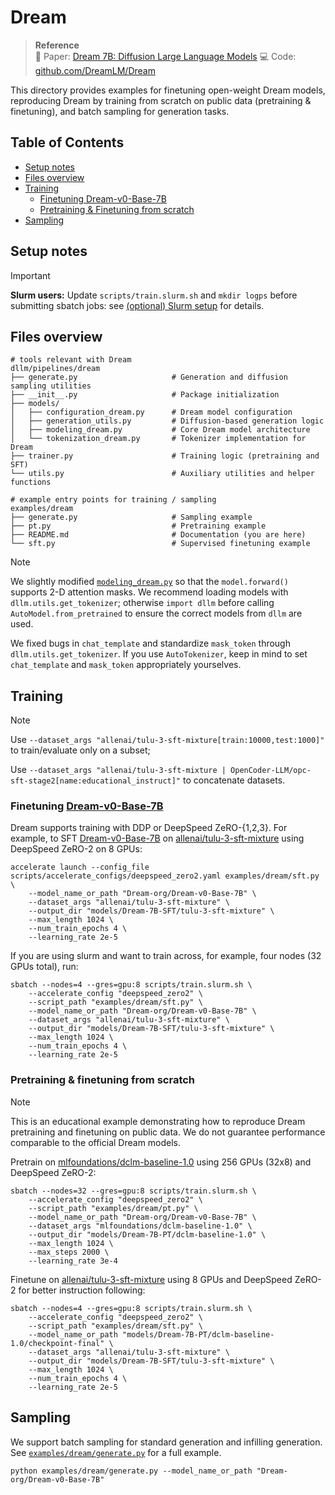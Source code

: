 # Dream

> **Reference**  
> 📄 Paper: [Dream 7B: Diffusion Large Language Models](https://arxiv.org/abs/2508.15487)
> 💻 Code: [github.com/DreamLM/Dream](https://github.com/DreamLM/Dream)

This directory provides examples for finetuning open-weight Dream models, reproducing Dream by training from scratch on public data (pretraining & finetuning), and batch sampling for generation tasks.

## Table of Contents
- [Setup notes](#setup-notes)
- [Files overview](#files-overview)
- [Training](#training)
    - [Finetuning Dream-v0-Base-7B](#finetuning-dream-v0-base-7b)
    - [Pretraining & Finetuning from scratch](#pretraining--finetuning-from-scratch)
- [Sampling](#sampling)

## Setup notes
> [!IMPORTANT]  
> **Slurm users:** Update `scripts/train.slurm.sh` and `mkdir logps` before submitting sbatch jobs: see [(optional) Slurm setup](/README.md/#optional-slurm-setup) for details.
>


##  Files overview
```
# tools relevant with Dream
dllm/pipelines/dream
├── generate.py                     # Generation and diffusion sampling utilities
├── __init__.py                     # Package initialization
├── models/
│   ├── configuration_dream.py      # Dream model configuration
│   ├── generation_utils.py         # Diffusion-based generation logic
│   ├── modeling_dream.py           # Core Dream model architecture
│   └── tokenization_dream.py       # Tokenizer implementation for Dream
├── trainer.py                      # Training logic (pretraining and SFT)
└── utils.py                        # Auxiliary utilities and helper functions

# example entry points for training / sampling
examples/dream
├── generate.py                     # Sampling example
├── pt.py                           # Pretraining example
├── README.md                       # Documentation (you are here)
└── sft.py                          # Supervised finetuning example

```
> [!NOTE]
>  We slightly modified [`modeling_dream.py`](/dllm/pipelines/dream/models/modeling_dream.py) so that the `model.forward()` supports 2-D attention masks. We recommend loading models with `dllm.utils.get_tokenizer`; otherwise `import dllm` before calling `AutoModel.from_pretrained` to ensure the correct models from `dllm` are used. 
> 
> We fixed bugs in `chat_template` and standardize `mask_token` through `dllm.utils.get_tokenizer`. If you use `AutoTokenizer`, keep in mind to set `chat_template` and `mask_token` appropriately yourselves.

## Training

> [!NOTE]
> Use `--dataset_args "allenai/tulu-3-sft-mixture[train:10000,test:1000]"` to train/evaluate only on a subset; 
>
> Use `--dataset_args "allenai/tulu-3-sft-mixture | OpenCoder-LLM/opc-sft-stage2[name:educational_instruct]"` to concatenate datasets.

### Finetuning [Dream-v0-Base-7B](https://huggingface.co/Dream-org/Dream-v0-Base-7B)
Dream supports training with DDP or DeepSpeed ZeRO-{1,2,3}. For example, to SFT [Dream-v0-Base-7B](https://huggingface.co/Dream-org/Dream-v0-Base-7B) on [allenai/tulu-3-sft-mixture](https://huggingface.co/datasets/allenai/tulu-3-sft-mixture) using DeepSpeed ZeRO-2 on 8 GPUs:
```shell
accelerate launch --config_file scripts/accelerate_configs/deepspeed_zero2.yaml examples/dream/sft.py \
    --model_name_or_path "Dream-org/Dream-v0-Base-7B" \
    --dataset_args "allenai/tulu-3-sft-mixture" \
    --output_dir "models/Dream-7B-SFT/tulu-3-sft-mixture" \
    --max_length 1024 \
    --num_train_epochs 4 \
    --learning_rate 2e-5
```
If you are using slurm and want to train across, for example, four nodes (32 GPUs total), run:
```shell
sbatch --nodes=4 --gres=gpu:8 scripts/train.slurm.sh \
    --accelerate_config "deepspeed_zero2" \
    --script_path "examples/dream/sft.py" \
    --model_name_or_path "Dream-org/Dream-v0-Base-7B" \
    --dataset_args "allenai/tulu-3-sft-mixture" \
    --output_dir "models/Dream-7B-SFT/tulu-3-sft-mixture" \
    --max_length 1024 \
    --num_train_epochs 4 \
    --learning_rate 2e-5
```

### Pretraining & finetuning from scratch
> [!NOTE]
> This is an educational example demonstrating how to reproduce Dream pretraining and finetuning on public data. We do not guarantee performance comparable to the official Dream models.

Pretrain on [mlfoundations/dclm-baseline-1.0](https://huggingface.co/datasets/mlfoundations/dclm-baseline-1.0) using 256 GPUs (32x8) and DeepSpeed ZeRO-2:
```shell
sbatch --nodes=32 --gres=gpu:8 scripts/train.slurm.sh \
    --accelerate_config "deepspeed_zero2" \
    --script_path "examples/dream/pt.py" \
    --model_name_or_path "Dream-org/Dream-v0-Base-7B" \
    --dataset_args "mlfoundations/dclm-baseline-1.0" \
    --output_dir "models/Dream-7B-PT/dclm-baseline-1.0" \
    --max_length 1024 \
    --max_steps 2000 \
    --learning_rate 3e-4
```
Finetune on [allenai/tulu-3-sft-mixture](https://huggingface.co/datasets/allenai/tulu-3-sft-mixture) using 8 GPUs and DeepSpeed ZeRO-2 for better instruction following:
```shell
sbatch --nodes=4 --gres=gpu:8 scripts/train.slurm.sh \
    --accelerate_config "deepspeed_zero2" \
    --script_path "examples/dream/sft.py" \
    --model_name_or_path "models/Dream-7B-PT/dclm-baseline-1.0/checkpoint-final" \
    --dataset_args "allenai/tulu-3-sft-mixture" \
    --output_dir "models/Dream-7B-SFT/tulu-3-sft-mixture" \
    --max_length 1024 \
    --num_train_epochs 4 \
    --learning_rate 2e-5
```

## Sampling
We support batch sampling for standard generation and infilling generation.
See [`examples/dream/generate.py`](/examples/dream/generate.py) for a full example.
```shell
python examples/dream/generate.py --model_name_or_path "Dream-org/Dream-v0-Base-7B"
```

